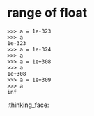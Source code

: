 # range of float

```
>>> a = 1e-323
>>> a
1e-323
>>> a = 1e-324
>>> a
>>> a = 1e+308
>>> a
1e+308
>>> a = 1e+309
>>> a
inf
```
:thinking_face:
